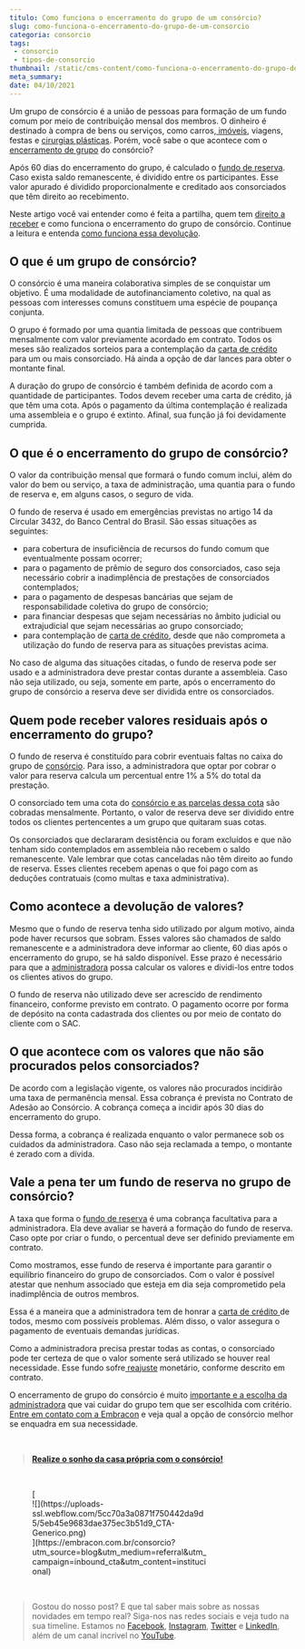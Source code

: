 ```yaml
---
titulo: Como funciona o encerramento do grupo de um consórcio?
slug: como-funciona-o-encerramento-do-grupo-de-um-consorcio
categoria: consorcio
tags:
 - consorcio
 - tipos-de-consorcio
thumbnail: /static/cms-content/como-funciona-o-encerramento-do-grupo-de-um-consorcio.jpg
meta_summary: 
date: 04/10/2021
---
```

Um grupo de consórcio é a união de pessoas para formação de um fundo comum por meio de contribuição mensal dos membros. O dinheiro é destinado à compra de bens ou serviços, como carros,[ imóveis](https://www.embracon.com.br/consorcio-de-imoveis), viagens, festas e [cirurgias plásticas](https://www.embracon.com.br/blog/por-que-fazer-um-consorcio-de-cirurgia-plastica). Porém, você sabe o que acontece com o [encerramento de grupo](https://www.embracon.com.br/consultar-grupos-encerrados) do consórcio?

Após 60 dias do encerramento do grupo, é calculado o [fundo de reserva](https://www.embracon.com.br/conhecaoconsorcio/o-que-e-fundo-de-reserva). Caso exista saldo remanescente, é dividido entre os participantes. Esse valor apurado é dividido proporcionalmente e creditado aos consorciados que têm direito ao recebimento.

Neste artigo você vai entender como é feita a partilha, quem tem [direito a receber](https://www.embracon.com.br/blog/cancelar-o-consorcio) e como funciona o encerramento do grupo de consórcio. Continue a leitura e entenda [como funciona essa devolução](https://www.embracon.com.br/blog/entenda-como-funciona-a-devolucao-do-fundo-de-reserva).

O que é um grupo de consórcio?
------------------------------

O consórcio é uma maneira colaborativa simples de se conquistar um objetivo. É uma modalidade de autofinanciamento coletivo, na qual as pessoas com interesses comuns constituem uma espécie de poupança conjunta.

O grupo é formado por uma quantia limitada de pessoas que contribuem mensalmente com valor previamente acordado em contrato. Todos os meses são realizados sorteios para a contemplação da [carta de crédito](https://www.embracon.com.br/conhecaoconsorcio/o-que-e-carta-de-credito) para um ou mais consorciado. Há ainda a opção de dar lances para obter o montante final.

A duração do grupo de consórcio é também definida de acordo com a quantidade de participantes. Todos devem receber uma carta de crédito, já que têm uma cota. Após o pagamento da última contemplação é realizada uma assembleia e o grupo é extinto. Afinal, sua função já foi devidamente cumprida.

O que é o encerramento do grupo de consórcio?
---------------------------------------------

O valor da contribuição mensal que formará o fundo comum inclui, além do valor do bem ou serviço, a taxa de administração, uma quantia para o fundo de reserva e, em alguns casos, o seguro de vida.

O fundo de reserva é usado em emergências previstas no artigo 14 da Circular 3432, do Banco Central do Brasil. São essas situações as seguintes:

- para cobertura de insuficiência de recursos do fundo comum que eventualmente possam ocorrer;
- para o pagamento de prêmio de seguro dos consorciados, caso seja necessário cobrir a inadimplência de prestações de consorciados contemplados;
- para o pagamento de despesas bancárias que sejam de responsabilidade coletiva do grupo de consórcio;
- para financiar despesas que sejam necessárias no âmbito judicial ou extrajudicial que sejam necessárias ao grupo consorciado;
- para contemplação de [carta de crédito](https://www.embracon.com.br/conhecaoconsorcio/o-que-e-carta-de-credito), desde que não comprometa a utilização do fundo de reserva para as situações previstas acima.

No caso de alguma das situações citadas, o fundo de reserva pode ser usado e a administradora deve prestar contas durante a assembleia. Caso não seja utilizado, ou seja, somente em parte, após o encerramento do grupo de consórcio a reserva deve ser dividida entre os consorciados.

Quem pode receber valores residuais após o encerramento do grupo?
-----------------------------------------------------------------

O fundo de reserva é constituído para cobrir eventuais faltas no caixa do grupo de [consórcio](https://www.embracon.com.br/blog/conheca-os-principais-consorcios-de-servicos-embracon). Para isso, a administradora que optar por cobrar o valor para reserva calcula um percentual entre 1% a 5% do total da prestação.

O consorciado tem uma cota do [consórcio e as parcelas dessa cota](https://www.embracon.com.br/blog/como-e-feito-o-pagamento-da-parcela-do-consorcio) são cobradas mensalmente. Portanto, o valor de reserva deve ser dividido entre todos os clientes pertencentes a um grupo que quitaram suas cotas.

Os consorciados que declararam desistência ou foram excluídos e que não tenham sido contemplados em assembleia não recebem o saldo remanescente. Vale lembrar que cotas canceladas não têm direito ao fundo de reserva. Esses clientes recebem apenas o que foi pago com as deduções contratuais (como multas e taxa administrativa).

Como acontece a devolução de valores?
-------------------------------------

Mesmo que o fundo de reserva tenha sido utilizado por algum motivo, ainda pode haver recursos que sobram. Esses valores são chamados de saldo remanescente e a administradora deve informar ao cliente, 60 dias após o encerramento do grupo, se há saldo disponível. Esse prazo é necessário para que a [administradora](https://www.embracon.com.br/blog/afinal-o-que-uma-administradora-de-consorcio-faz) possa calcular os valores e dividi-los entre todos os clientes ativos do grupo.

O fundo de reserva não utilizado deve ser acrescido de rendimento financeiro, conforme previsto em contrato. O pagamento ocorre por forma de depósito na conta cadastrada dos clientes ou por meio de contato do cliente com o SAC.

O que acontece com os valores que não são procurados pelos consorciados?
------------------------------------------------------------------------

De acordo com a legislação vigente, os valores não procurados incidirão uma taxa de permanência mensal. Essa cobrança é prevista no Contrato de Adesão ao Consórcio. A cobrança começa a incidir após 30 dias do encerramento do grupo.

Dessa forma, a cobrança é realizada enquanto o valor permanece sob os cuidados da administradora. Caso não seja reclamada a tempo, o montante é zerado com a dívida.

Vale a pena ter um fundo de reserva no grupo de consórcio?
----------------------------------------------------------

A taxa que forma o [fundo de reserva](https://www.embracon.com.br/conhecaoconsorcio/o-que-e-fundo-de-reserva) é uma cobrança facultativa para a administradora. Ela deve avaliar se haverá a formação do fundo de reserva. Caso opte por criar o fundo, o percentual deve ser definido previamente em contrato.

Como mostramos, esse fundo de reserva é importante para garantir o equilíbrio financeiro do grupo de consorciados. Com o valor é possível atestar que nenhum associado que esteja em dia seja comprometido pela inadimplência de outros membros.

Essa é a maneira que a administradora tem de honrar a [carta de crédito ](https://www.embracon.com.br/conhecaoconsorcio/o-que-e-carta-de-credito)de todos, mesmo com possíveis problemas. Além disso, o valor assegura o pagamento de eventuais demandas jurídicas.

Como a administradora precisa prestar todas as contas, o consorciado pode ter certeza de que o valor somente será utilizado se houver real necessidade. Esse fundo sofre[ reajuste](https://www.embracon.com.br/blog/reajuste-do-consorcio-entenda) monetário, conforme descrito em contrato.

O encerramento de grupo do consórcio é muito [importante e a escolha da administradora](https://www.embracon.com.br/blog/afinal-o-que-uma-administradora-de-consorcio-faz) que vai cuidar do grupo tem que ser escolhida com critério. [Entre em contato com a Embracon](https://www.embracon.com.br/fale-conosco?form-talk=seja_parceiro) e veja qual a opção de consórcio melhor se enquadra em sua necessidade.

‍

> [**Realize o sonho da casa própria com o consórcio!**](https://www.embracon.com.br/consorcio-de-imoveis)

‍

<figure class="w-richtext-figure-type-image w-richtext-align-center" style="max-width:310px">[<div>![](https://uploads-ssl.webflow.com/5cc70a3a0871f750442da9d5/5eb45e9683dae375ec3b51d9_CTA-Generico.png)</div>](https://embracon.com.br/consorcio?utm_source=blog&utm_medium=referral&utm_campaign=inbound_cta&utm_content=institucional)</figure>‍

> Gostou do nosso post? E que tal saber mais sobre as nossas novidades em tempo real? Siga-nos nas redes sociais e veja tudo na sua timeline. Estamos no [Facebook](https://www.facebook.com/embracon/), [Instagram](https://www.instagram.com/embraconoficial/), [Twitter](https://twitter.com/embracon) e [LinkedIn](https://www.linkedin.com/company/1018875/), além de um canal incrível no [YouTube](https://www.youtube.com/channel/UCL-Y0mv9zc73Iek48NLUBzQ).

‍
